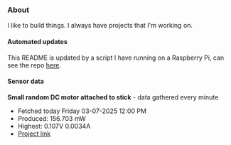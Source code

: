 ### About
I like to build things. I always have projects that I'm working on.

#### Automated updates
This README is updated by a script I have running on a Raspberry Pi, can see the repo [here](https://github.com/jdc-cunningham/raspi-git-repo-updater).

#### Sensor data


**Small random DC motor attached to stick** - data gathered every minute
- Fetched today Friday 03-07-2025 12:00 PM
- Produced: 156.703 mW
- Highest: 0.107V 0.0034A
- [Project link](https://github.com/jdc-cunningham/turbine-raspi)